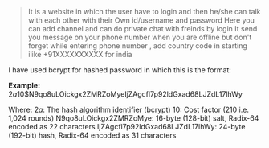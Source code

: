 > It is a website in which the user have to login and then he/she can talk with each other with their Own id/username and password
> Here you can add channel and can do private chat with freinds by login
> It send you message on your phone number when you are offline but don't forget while entering phone number , add country code in starting ilike  +91XXXXXXXXXX for india

I have used bcrypt for hashed password in which this is the format:

__Example:__ $2a$10$N9qo8uLOickgx2ZMRZoMyeIjZAgcfl7p92ldGxad68LJZdL17lhWy

Where:
  $2a$: The hash algorithm identifier (bcrypt)
  10: Cost factor (210 i.e. 1,024 rounds)
  N9qo8uLOickgx2ZMRZoMye: 16-byte (128-bit) salt, Radix-64 encoded as 22 characters
  IjZAgcfl7p92ldGxad68LJZdL17lhWy: 24-byte (192-bit) hash, Radix-64 encoded as 31 characters
